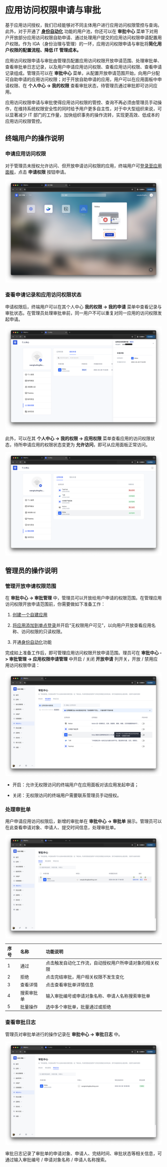 # 应用访问权限申请与审批

基于应用访问授权，我们已经能够对不同主体用户进行应用访问权限管控与查询。此外，对于开通了 **[身份自动化](https://docs.authing.cn/v2/workflow/#%E8%BA%AB%E4%BB%BD%E8%87%AA%E5%8A%A8%E5%8C%96%E6%A6%82%E8%A7%88)** 功能的用户池，你还可以在 **审批中心** 菜单下对用户开放部分应用访问权限自助申请、通过处理用户提交的应用访问权限申请配置用户权限。作为 IGA（身份治理与管理）的一环，应用访问权限申请与审批将**简化用户权限的配置流程、降低 IT 管理成本。**

应用访问权限申请与审批由管理员配置应用访问权限开放申请范围、处理审批单、查看审批单日志记录，以及用户申请应用访问权限、查看应用访问权限、查看申请记录组成。管理员可以在 **审批中心** 菜单，从配置开放申请范围开始，向用户分配可自助申请的应用访问权限；对于开放自助申请的应用，用户可以在应用面板中申请权限、在 **个人中心 -> 我的权限** 查看审批状态，待管理员通过审批即可访问应用。

应用访问权限申请与审批使得应用访问权限的管控、查询不再必须由管理员手动操作，在维持系统权限安全性的同时给予用户更多自主性，对于中大型组织来说，可以显著减少 IT 部门的工作量，加快组织事务的操作流转，实现更高效、低成本的应用访问权限管控。

## 终端用户的操作说明

### 申请应用访问权限

对于管理员未授权允许访问、但开放申请访问权限的应用，终端用户可[登录至应用面板](https://docs.authing.cn/v2/guides/dashboard/#%E7%99%BB%E5%BD%95%E5%BA%94%E7%94%A8%E9%9D%A2%E6%9D%BF)，点击 **申请权限** 按钮申请。

![](./images/1.png)

### 查看申请记录和应用访问权限状态

申请权限后，终端用户可以在其个人中心 **我的权限 -> 我的申请** 菜单中查看记录与审批状态。在管理员处理审批单前，同一用户不可以重复对同一应用的访问权限发起申请。

![](./images/2.png)

此外，可以在其 **个人中心 -> 我的权限 -> 应用权限** 菜单查看应用的访问权限状态，待所申请应用的权限状态变更为 **允许访问**，即可从应用面板正常访问。

![](./images/3.png)

## 管理员的操作说明

### 管理开放申请权限范围

在 **审批中心 -> 审批管理** 中，管理员可以开放给用户申请的权限范围。在管理应用访问权限开放申请范围前，你需要做如下准备工作：

1. [创建一个自建应用](https://docs.authing.cn/v2/guides/app-new/create-app/create-app.html#%E5%88%9B%E5%BB%BA%E8%87%AA%E5%BB%BA%E5%BA%94%E7%94%A8)

2. [将应用添加到单点登录](https://docs.authing.cn/v2/guides/app-new/create-app/application-access-control.html#%E5%8D%95%E7%82%B9%E7%99%BB%E5%BD%95)并开启“无权限用户可见”，以向用户开放查看应用名称、访问权限的只读权限。

3. 开通[身份自动化](https://docs.authing.cn/v2/workflow/overview/#%E8%BA%AB%E4%BB%BD%E8%87%AA%E5%8A%A8%E5%8C%96%E6%A6%82%E8%A7%88)功能

完成如上准备工作后，即可管理应用访问权限开放申请范围。理员可在 **审批中心 -> 审批管理 -> 应用权限申请管理** 中开启 / 关闭 **开放申请** 列开关，开放 / 禁用应用访问权限申请：

![](./images/4.png)

- 开启：允许无权限访问的终端用户在应用面板对该应用发起申请；

- 关闭：无权限访问的终端用户需要联系管理员手动授权。

### 处理审批单

用户申请应用访问权限后，新增的审批单在 **审批中心 -> 审批单** 展示。管理员可以在此查看申请对象、申请人、提交时间信息，处理审批单。

![](./images/5.png)

| 序号  | 名称    | 功能说明                        |
| :-- | :---- | :-------------------------- |
| 1   | 通过    | 点击触发自动化工作流，自动授权用户所申请对象的相关权限 |
| 2   | 拒绝    | 点击完结审批，用户相关权限不发生变化          |
| 3   | 查看详情  | 点击查看审批单详情信息                 |
| 4   | 搜索审批单 | 输入审批编号或申请对象名称、申请人名称搜索审批单    |
| 5   | 批量操作  | 选中多个审批单，批量通过或拒绝             |

### 查看审批日志

管理员对审批单进行的操作记录在 **审批中心 -> 审批日志** 中。

![](./images/6.png)

审批日志记录了审批单的申请对象、申请人、完结时间、审批状态等相关信息，可通过输入审批编号 / 申请对象名称 / 申请人名称搜索。